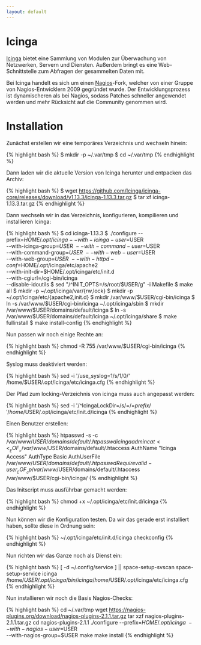 ```yaml
---
layout: default
---
```

# Icinga

[Icinga](https://www.icinga.org/) bietet eine Sammlung von Modulen zur Überwachung von Netzwerken, Servern und Diensten. Außerdem bringt es eine Web-Schnittstelle zum Abfragen der gesammelten Daten mit.

Bei Icinga handelt es sich um einen [Nagios](https://www.nagios.org/)-Fork, welcher von einer Gruppe von Nagios-Entwicklern 2009 gegründet wurde. Der Entwicklungsprozess ist dynamischeren als bei Nagios, sodass Patches schneller angewendet werden und mehr Rücksicht auf die Community genommen wird.

# Installation

Zunächst erstellen wir eine temporäres Verzeichnis und wechseln hinein:

{% highlight bash %}
$ mkdir -p ~/.var/tmp
$ cd ~/.var/tmp
{% endhighlight %}

Dann laden wir die aktuelle Version von Icinga herunter und entpacken das Archiv:

{% highlight bash %}
$ wget https://github.com/Icinga/icinga-core/releases/download/v1.13.3/icinga-1.13.3.tar.gz
$ tar xf icinga-1.13.3.tar.gz
{% endhighlight %}

Dann wechseln wir in das Verzeichnis, konfigurieren, kompilieren und installieren Icinga:

{% highlight bash %}
$ cd icinga-1.13.3
$ ./configure --prefix=$HOME/.opt/icinga --with-icinga-user=$USER \
    --with-icinga-group=$USER \
    --with-command-user=$USER \
    --with-command-group=$USER \
    --with-web-user=$USER \
    --with-web-group=$USER \
    --with-httpd-conf=$HOME/.opt/icinga/etc/apache2 \
    --with-init-dir=$HOME/.opt/icinga/etc/init.d \
    --with-cgiurl=/cgi-bin/icinga \
    --disable-idoutils
$ sed "/^INIT_OPTS=/s/root/$USER/g" -i Makefile
$ make all
$ mkdir -p ~/.opt/icinga/var/{rw,lock}
$ mkdir -p ~/.opt/icinga/etc/{apache2,init.d}
$ mkdir /var/www/$USER/cgi-bin/icinga
$ ln -s /var/www/$USER/cgi-bin/icinga ~/.opt/icinga/sbin
$ mkdir /var/www/$USER/domains/default/icinga
$ ln -s /var/www/$USER/domains/default/icinga ~/.opt/icinga/share
$ make fullinstall
$ make install-config
{% endhighlight %}

Nun passen wir noch einige Rechte an:

{% highlight bash %}
chmod -R 755 /var/www/$USER/cgi-bin/icinga
{% endhighlight %}

Syslog muss deaktiviert werden:

{% highlight bash %}
sed -i '/use_syslog=1/s/1/0/' /home/$USER/.opt/icinga/etc/icinga.cfg
{% endhighlight %}

Der Pfad zum locking-Verzeichnis von icinga muss auch angepasst werden:

{% highlight bash %}
sed -i '/^IcingaLockDir=/s/=/=${prefix}/' /home/$USER/.opt/icinga/etc/init.d/icinga
{% endhighlight %}

Einen Benutzer erstellen:

{% highlight bash %}
htpasswd -s -c /var/www/$USER/domains/default/.htpasswd icingaadmin
cat <<__EOF__ > /var/www/$USER/domains/default/.htaccess
AuthName "Icinga Access"
AuthType Basic
AuthUserFile /var/www/$USER/domains/default/.htpasswd
Require valid-user
__EOF__
cp /var/www/$USER/domains/default/.htaccess /var/www/$USER/cgi-bin/icinga/
{% endhighlight %}

Das Initscript muss ausführbar gemacht werden:

{% highlight bash %}
chmod +x ~/.opt/icinga/etc/init.d/icinga
{% endhighlight %}

Nun können wir die Konfiguration testen. Da wir das gerade erst installiert haben, sollte diese in Ordnung sein:

{% highlight bash %}
~/.opt/icinga/etc/init.d/icinga checkconfig
{% endhighlight %}

Nun richten wir das Ganze noch als Dienst ein:

{% highlight bash %}
[ -d ~/.config/service ] || space-setup-svscan
space-setup-service icinga /home/$USER/.opt/icinga/bin/icinga /home/$USER/.opt/icinga/etc/icinga.cfg
{% endhighlight %}

Nun installieren wir noch die Basis Nagios-Checks:

{% highlight bash %}
cd ~/.var/tmp
wget https://nagios-plugins.org/download/nagios-plugins-2.1.1.tar.gz
tar xzf nagios-plugins-2.1.1.tar.gz
cd nagios-plugins-2.1.1
./configure --prefix=$HOME/.opt/icinga \
  --with-nagios-user=$USER \
  --with-nagios-group=$USER
make
make install
{% endhighlight %}
